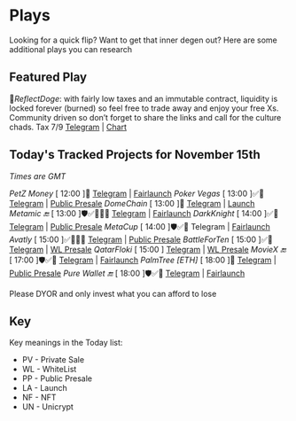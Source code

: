 
# Plays

Looking for a quick flip? Want to get that inner degen out? Here are some additional plays you can research

## Featured Play

🐶*ReflectDoge*: with fairly low taxes and an immutable contract, liquidity is locked forever (burned) so feel free to trade away and enjoy your free Xs. Community driven so don’t forget to share the links and call for the culture chads. Tax 7/9 
[Telegram](https://t.me/reflectdoge) | [Chart](https://app.nexuscrypto.com/token/bsc/0x8b69453444344f8a1990067D6c6c046A2210DB1f)


## Today's Tracked Projects for November 15th
_Times are GMT_

*PetZ Money* [ 12:00 ]📄
[Telegram](https://t.me/petz_money) | [Fairlaunch](https://www.pinksale.finance/launchpad/0x38F1c82278C3A19d464f97537A52D3C0D4a215d1?chain=BSC)
*Poker Vegas* [ 13:00 ]✅📄
[Telegram](https://t.me/PokerVegasGlobal) | [Public Presale](https://www.pinksale.finance/launchpad/0x6C90F9F7408D9c4Eb45d13c98eb514dfF6855167?chain=BSC)
*DomeChain* [ 13:00 ]📄
[Telegram](https://t.me/DomeChain) | [Launch](https://poocoin.app/tokens/0x7303Dce28AFB45Cb4BB6D4d13f4Af6a0882bA106)
*Metamic 🔚* [ 13:00 ]🛡️✅📄🙋‍♂️
[Telegram](https://t.me/MetaMicEsportsgames) | [Fairlaunch](https://www.pinksale.finance/launchpad/0xe6e57164626013754CB5aB620223cA6f3b5A1888?chain=BSC)
*DarkKnight* [ 14:00 ]✅📄
[Telegram](https://t.me/DarkKnightOrg) | [Public Presale](https://gempad.app/presale/0x22881bB3022da0DD60fE39aD7379e7E7BEcc0308?chainId=56)
*MetaCup* [ 14:00 ]🛡️✅📄
Telegram | [Fairlaunch](https://www.pinksale.finance/launchpad/0x6A19163B3e14f6be8B0A602f7C82A4652442aCB4?chain=BSC)
*Avatly* [ 15:00 ]✅📄🙋‍♂️
[Telegram](https://t.me/avatly) | [Public Presale](https://www.pinksale.finance/launchpad/0x938E535e05Af95B38b13878f612d13b1cc453f5a?chain=BSC)
*BattleForTen* [ 15:00 ]✅📄
[Telegram](https://t.me/BattleForTEN) | [WL Presale](https://www.pinksale.finance/launchpad/0x525674B3a8474Ba8788FC4263Cafd80639bEA1eD?chain=BSC)
*QatarFloki* [ 15:00 ]
[Telegram](https://t.me/QatarFloki_EN) | [WL Presale](https://www.pinksale.finance/launchpad/0x3cbc74F37B27C276996A575548693227594D377B?chain=BSC)
*MovieX 🔚* [ 17:00 ]🛡️✅📄
[Telegram](https://t.me/MoviexBSC) | [Fairlaunch](https://www.pinksale.finance/launchpad/0x017C51936fB4Dc54E692Ea823c32713006ADe25A?chain=BSC)
*PalmTree [ETH]* [ 18:00 ]📄
[Telegram](https://discord.gg/7G4TGbRxxG) | [Public Presale](https://www.pinksale.finance/launchpad/0xe03388d22E5E654D5C959B1C3626DD780dD65eC1?chain=ETH)
*Pure Wallet 🔚* [ 18:00 ]🛡️✅📄
[Telegram](https://t.me/PureWalletOfficial) | [Fairlaunch](https://www.pinksale.finance/launchpad/0x2a34040aea4587312b209ecD88507E0b4A832266?chain=BSC)

Please DYOR and only invest what you can afford to lose

## Key
Key meanings in the Today list:

- PV - Private Sale
- WL - WhiteList
- PP - Public Presale
- LA - Launch
- NF - NFT
- UN - Unicrypt